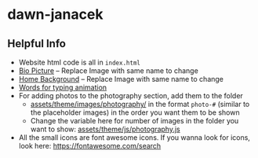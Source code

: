 # dawn-janacek

## Helpful Info

- Website html code is all in `index.html`
- [Bio Picture](assets/theme/images/my-pict.jpg) – Replace Image with same name to change
- [Home Background](assets/theme/images/main-header.jpg) – Replace Image with same name to change
- [Words for typing animation](https://github.com/anujparakh/dawn-janacek/blob/gh-pages/assets/theme/js/theme.js#L184)
- For adding photos to the photography section, add them to the folder
    - [assets/theme/images/photography/](assets/theme/images/photography) in the format `photo-#` (similar to the placeholder images) in the order you want them to be shown
    - Change the variable here for number of images in the folder you want to show: [assets/theme/js/photography.js](assets/theme/js/photography.js)
- All the small icons are font awesome icons. If you wanna look for icons, look here: https://fontawesome.com/search

